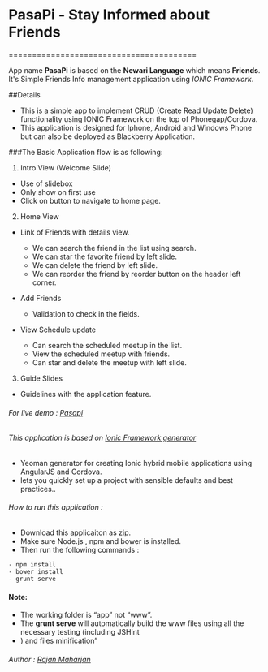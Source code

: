 # PasaPi - Stay Informed about Friends
========================================

App name **PasaPi** is based on the **Newari Language** which means **Friends**. It's Simple Friends Info management application using *IONIC Framework*.

##Details

* This is a simple app to implement CRUD (Create Read Update Delete) functionality using IONIC Framework on the top of Phonegap/Cordova.
* This application is designed for Iphone, Android and Windows Phone but can also be deployed as Blackberry Application.

###The Basic Application flow is as following:

1.  Intro View (Welcome Slide)
  * Use of slidebox
  * Only show on first use
  * Click on button to navigate to home page.

2.  Home View
  * Link of Friends with details view.
    * We can search the friend in the list using search.
    * We can star the favorite friend by left slide.
    * We can delete the friend by left slide.
    * We can reorder the friend by reorder button on the header left corner. 

  * Add Friends
    * Validation to check in the fields.

  * View Schedule update
    * Can search the scheduled meetup in the list.
    * View the scheduled meetup with friends.
    * Can star and delete the meetup with left slide.

3.  Guide Slides
  * Guidelines with the application feature.

###### For live demo : [Pasapi](https://pasapi.herokuapp.com)

###### This application is based on [Ionic Framework generator](https://github.com/diegonetto/generator-ionic) 

* Yeoman generator for creating Ionic hybrid mobile applications using AngularJS and Cordova.
* lets you quickly set up a project with sensible defaults and best practices..

###### How to run this application :
* Download this applicaiton as zip.
* Make sure Node.js , npm and bower is installed.
* Then run the following commands :
```
- npm install
- bower install
- grunt serve
```

#### Note:
* The working folder is “app” not “www”.
* The **grunt serve** will automatically build the www files using all the necessary testing (including JSHint
* ) and files minification” 

###### Author : [Rajan Maharjan](http://mrajan.com.np/)
